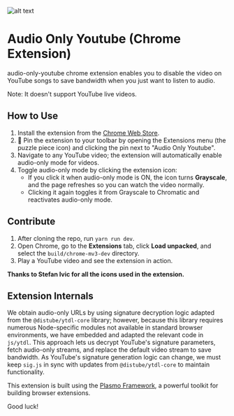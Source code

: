 ![alt text](https://raw.githubusercontent.com/Ashish-Bansal/audio-only-youtube/master/logo.png "Audio Only Youtube")

Audio Only Youtube (Chrome Extension)
=======================================

audio-only-youtube chrome extension enables you to disable the video on YouTube songs to save bandwidth when you just want to listen to audio.

Note: It doesn't support YouTube live videos.

## How to Use

1. Install the extension from the [Chrome Web Store](https://chrome.google.com/webstore/detail/audio-only-youtube/pkocpiliahoaohbolmkelakpiphnllog).
2. 📌 Pin the extension to your toolbar by opening the Extensions menu (the puzzle piece icon) and clicking the pin next to "Audio Only Youtube".
3. Navigate to any YouTube video; the extension will automatically enable audio-only mode for videos.
4. Toggle audio-only mode by clicking the extension icon:
   - If you click it when audio-only mode is ON, the icon turns **Grayscale**, and the page refreshes so you can watch the video normally.
   - Clicking it again toggles it from Grayscale to Chromatic and reactivates audio-only mode.

## Contribute

1. After cloning the repo, run `yarn run dev`.
2. Open Chrome, go to the **Extensions** tab, click **Load unpacked**, and select the `build/chrome-mv3-dev` directory.
3. Play a YouTube video and see the extension in action.

**Thanks to Stefan Ivic for all the icons used in the extension.**

## Extension Internals

We obtain audio-only URLs by using signature decryption logic adapted from the `@distube/ytdl-core` library; however, because this library requires numerous Node-specific modules not available in standard browser environments, we have embedded and adapted the relevant code in `js/ytdl`. This approach lets us decrypt YouTube's signature parameters, fetch audio-only streams, and replace the default video stream to save bandwidth. As YouTube's signature generation logic can change, we must keep `sig.js` in sync with updates from `@distube/ytdl-core` to maintain functionality.

This extension is built using the [Plasmo Framework](https://docs.plasmo.com/framework), a powerful toolkit for building browser extensions.

Good luck!
